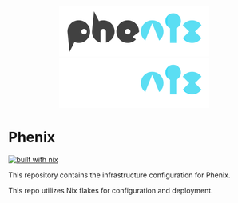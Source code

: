 <p align="center">
  <a href="https://www.youtube.com/watch?v=pDSptPcImGE/#gh-light-mode-only">
    <img src="/media/phenix-light.png" height="100"/>
  </a>
  <a href="https://www.youtube.com/watch?v=pDSptPcImGE/#gh-dark-mode-only">
    <img src="/media/phenix-dark.png" height="100"/>
  </a>
</p>

# Phenix

[![built with nix](https://builtwithnix.org/badge.svg)](https://builtwithnix.org)

This repository contains the infrastructure configuration for Phenix.

This repo utilizes Nix flakes for configuration and deployment.
